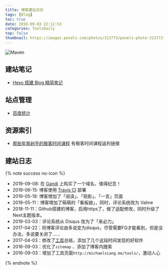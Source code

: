 ```yaml
---
title: 博客建站日志
tags: [Blog]
toc: true
date: 2016-09-03 22:12:53
categories: ToolsDaily
top: false
thumbnail: https://images.pexels.com/photos/313773/pexels-photo-313773.jpeg?w=1260&h=750&auto=compress&cs=tinysrgb
---
```


![Maven](https://gitee.com/michael_xiang/images/raw/master/dLVeb2.jpg)

## 建站笔记

- [Hexo 搭建 Blog 精简笔记](https://www.cnblogs.com/michael-xiang/p/10464518.html)

## 站点管理

- [百度统计](https://tongji.baidu.com/web/18360470/overview/index?siteId=12775404&fromMenu=top)

## 资源索引

- [那些年我剁手的极客时间课程](https://michael728.github.io/2019/09/01/resource-it-geektime/) 有极客时间课程返利链接

## 建站日志

{% note success no-icon %}

- 2019-09-08: 在 [Gandi](https://www.gandi.net/zh-hans) 上购买了一个域名，值得纪念！
- 2019-06-15: 博客使用 [Travis CI](https://travis-ci.com/) 部署
- 2019-05-18: 博客增加了「阅读」、「观影」、「一言」页面
- 2019-05-11：博客增加了萌萌的「看板娘」，同时，评论系统改为 Valine
- 2018-11-11：Github搭建的博客，启用https了，做了适配修改，同时升级了Next主题版本。
- 2019-03-03：评论系统从 Disqus 改为了「来必力」
- 2017-04-22：将博客评论由多说变为disqus，尽管需要FQ才能看到，但是没办法，多说要关闭了……
- 2017-04-03：修改了[工具](http://michael728.github.io/tools/)总结，添加了几个这段时间发现的好软件
- 2016-09-03：优化了`sitemap` 、添加了博客内搜索
- 2016-09-03：增加了工具页面`http://michaelxiang.me/tools/`，激动人心

{% endnote %}